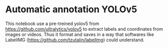 # Automatic annotation YOLOv5


This notebook use a pre-treined yolov5 from https://github.com/ultralytics/yolov5 to extract labels and coordinates from images or videos. Thus it format and saves in a way that softwares like LabelIMG (https://github.com/tzutalin/labelImg) could understand.


